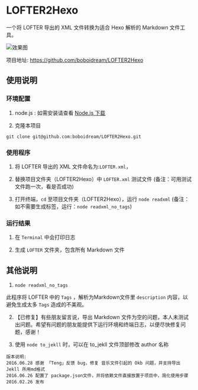 # LOFTER2Hexo
一个将 LOFTER 导出的 XML 文件转换为适合 Hexo 解析的 Markdown 文件工具。

![效果图](https://github.com/boboidream/LOFTER2Hexo/blob/master/img/2016-02-26.gif)

项目地址: https://github.com/boboidream/LOFTER2Hexo

## 使用说明
### 环境配置
1. node.js : 如需安装请查看 [Node.js 下载](https://nodejs.org/en/download/)

2. 克隆本项目
  ```
  git clone git@github.com:boboidream/LOFTER2Hexo.git
  ```

### 使用程序

1. 将 LOFTER 导出的 XML 文件命名为:`LOFTER.xml`，

2. 替换项目文件夹（LOFTER2Hexo）中 `LOFTER.xml` 测试文件 (备注：可用测试文件跑一次，看是否成功)

3. 打开终端，`cd` 至项目文件夹（LOFTER2Hexo），运行 `node readxml` (备注：如不需要生成标签，运行：`node readxml_no_tags`)

### 运行结果

1. 在 `Terminal` 中会打印日志

2. 生成 `LOFTER` 文件夹，包含所有 Markdown 文件

## 其他说明

1. `node readxml_no_tags`

  此程序将 LOFTER 中的 `Tags` ，解析为Markdown文件里 `description` 内容，以避免生成太多 `Tags` 造成的不美观。

2. 【已修复】有些朋友留言说，导出 Markdown 文件为空的问题，本人未测试出问题。希望有问题的朋友能提供下运行环境和终端日志，以便尽快修复问题，感谢！

3. 使用 `node to_jekll` 时，可以在 to_jekll 文件顶部修改 author 名称


```
版本说明:
2016.06.28 感谢 「Teng」反馈 bug，修复 音乐文件引起的 Okb 问题，并支持导出 Jekll 所用md格式
2016.06.26 配置了 package.json文件，并将依赖文件直接放置于项目中，简化使用步骤
2016.02.26 发布
```
